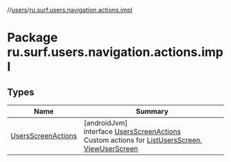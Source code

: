 //[users](../../index.md)/[ru.surf.users.navigation.actions.impl](index.md)

# Package ru.surf.users.navigation.actions.impl

## Types

| Name | Summary |
|---|---|
| [UsersScreenActions](-users-screen-actions/index.md) | [androidJvm]<br>interface [UsersScreenActions](-users-screen-actions/index.md)<br>Custom actions for [ListUsersScreen](../ru.surf.users.ui.screens.listUsers/-list-users-screen.md), [ViewUserScreen](../ru.surf.users.ui.screens.viewUser/-view-user-screen.md) |
